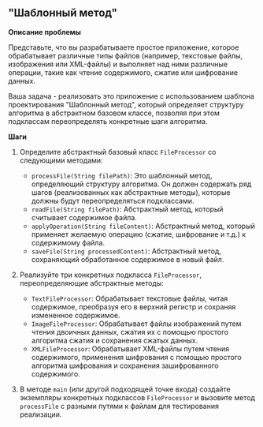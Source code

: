 ## "Шаблонный метод"

**Описание проблемы**

Представьте, что вы разрабатываете простое приложение, которое обрабатывает различные типы файлов (например, текстовые файлы, изображения или XML-файлы) и выполняет над ними различные операции, такие как чтение содержимого, сжатие или шифрование данных.

Ваша задача - реализовать это приложение с использованием шаблона проектирования "Шаблонный метод", который определяет структуру алгоритма в абстрактном базовом классе, позволяя при этом подклассам переопределять конкретные шаги алгоритма.

**Шаги**

1. Определите абстрактный базовый класс `FileProcessor` со следующими методами:
    - `processFile(String filePath)`: Это шаблонный метод, определяющий структуру алгоритма. Он должен содержать ряд шагов (реализованных как абстрактные методы), которые должны будут переопределяться подклассами.
    - `readFile(String filePath)`: Абстрактный метод, который считывает содержимое файла.
    - `applyOperation(String fileContent)`: Абстрактный метод, который применяет желаемую операцию (сжатие, шифрование и т.д.) к содержимому файла.
    - `saveFile(String processedContent)`: Абстрактный метод, сохраняющий обработанное содержимое в новый файл.

2. Реализуйте три конкретных подкласса `FileProcessor`, переопределяющие абстрактные методы:
    - `TextFileProcessor`: Обрабатывает текстовые файлы, читая содержимое, преобразуя его в верхний регистр и сохраняя измененное содержимое.
    - `ImageFileProcessor`:  Обрабатывает файлы изображений путем чтения двоичных данных, сжатия их с помощью простого алгоритма сжатия и сохранения сжатых данных.
    - `XMLFileProcessor`: Обрабатывает XML-файлы путем чтения содержимого, применения шифрования с помощью простого алгоритма шифрования и сохранения зашифрованного содержимого.

3. В методе `main` (или другой подходящей точке входа) создайте экземпляры конкретных подклассов `FileProcessor` и вызовите метод `processFile` с разными путями к файлам для тестирования реализации.
